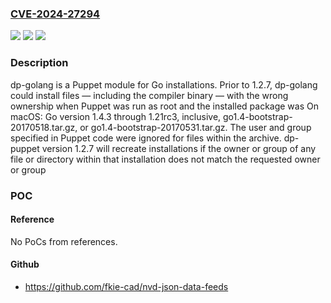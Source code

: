 ### [CVE-2024-27294](https://cve.mitre.org/cgi-bin/cvename.cgi?name=CVE-2024-27294)
![](https://img.shields.io/static/v1?label=Product&message=puppet-golang&color=blue)
![](https://img.shields.io/static/v1?label=Version&message=%3D%20%3C%201.2.7%20&color=brighgreen)
![](https://img.shields.io/static/v1?label=Vulnerability&message=CWE-732%3A%20Incorrect%20Permission%20Assignment%20for%20Critical%20Resource&color=brighgreen)

### Description

dp-golang is a Puppet module for Go installations.  Prior to 1.2.7, dp-golang could install files — including the compiler binary — with the wrong ownership when Puppet was run as root and the installed package was On macOS: Go version 1.4.3 through 1.21rc3, inclusive, go1.4-bootstrap-20170518.tar.gz, or go1.4-bootstrap-20170531.tar.gz. The user and group specified in Puppet code were ignored for files within the archive. dp-puppet version 1.2.7 will recreate installations if the owner or group of any file or directory within that installation does not match the requested owner or group

### POC

#### Reference
No PoCs from references.

#### Github
- https://github.com/fkie-cad/nvd-json-data-feeds

